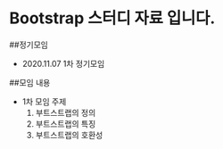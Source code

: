 # Bootstrap 스터디 자료 입니다.


##정기모임
  + 2020.11.07 1차 정기모임
  
##모임 내용
  + 1차 모임 주제
    1. 부트스트랩의 정의
    2. 부트스트랩의 특징
    3. 부트스트랩의 호환성
